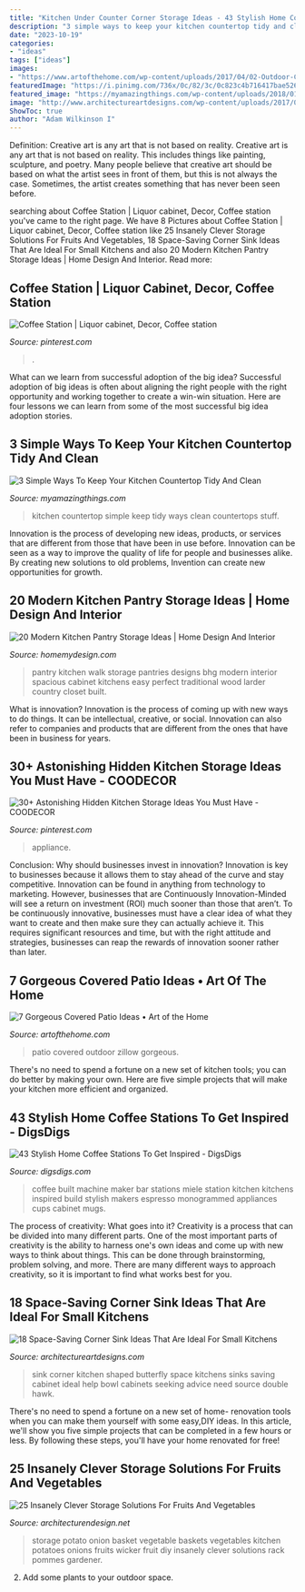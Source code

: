 ```yaml
---
title: "Kitchen Under Counter Corner Storage Ideas - 43 Stylish Home Coffee Stations To Get Inspired"
description: "3 simple ways to keep your kitchen countertop tidy and clean"
date: "2023-10-19"
categories:
- "ideas"
tags: ["ideas"]
images:
- "https://www.artofthehome.com/wp-content/uploads/2017/04/02-Outdoor-Covered-Patio-Ideas.jpg"
featuredImage: "https://i.pinimg.com/736x/0c/82/3c/0c823c4b716417bae526624e80d66afc.jpg"
featured_image: "https://myamazingthings.com/wp-content/uploads/2018/01/kitchen-countertop-2-.jpg"
image: "http://www.architectureartdesigns.com/wp-content/uploads/2017/03/16-3-630x473.jpg"
ShowToc: true
author: "Adam Wilkinson I"
---
```



Definition: Creative art is any art that is not based on reality.
Creative art is any art that is not based on reality. This includes things like painting, sculpture, and poetry. Many people believe that creative art should be based on what the artist sees in front of them, but this is not always the case. Sometimes, the artist creates something that has never been seen before.

	

		
searching about Coffee Station | Liquor cabinet, Decor, Coffee station you've came to the right page. We have 8 Pictures about Coffee Station | Liquor cabinet, Decor, Coffee station like 25 Insanely Clever Storage Solutions For Fruits And Vegetables, 18 Space-Saving Corner Sink Ideas That Are Ideal For Small Kitchens and also 20 Modern Kitchen Pantry Storage Ideas | Home Design And Interior. Read more:
		
    
## Coffee Station | Liquor Cabinet, Decor, Coffee Station

<img loading=lazy src="https://i.pinimg.com/736x/36/c9/f7/36c9f7a7afacc65f555e145cd1793919--coffee-stations.jpg" onerror="this.onerror=null;this.src='https://tse4.mm.bing.net/th?id=OIP.OE-u_pExZVNTpC-2ycJ2iAHaJ3&amp;pid=15.1';" alt="Coffee Station | Liquor cabinet, Decor, Coffee station">

_Source: pinterest.com_

>. 

	

What can we learn from successful adoption of the big idea?
Successful adoption of big ideas is often about aligning the right people with the right opportunity and working together to create a win-win situation. Here are four lessons we can learn from some of the most successful big idea adoption stories.

    
## 3 Simple Ways To Keep Your Kitchen Countertop Tidy And Clean

<img loading=lazy src="https://myamazingthings.com/wp-content/uploads/2018/01/kitchen-countertop-2-.jpg" onerror="this.onerror=null;this.src='https://tse1.mm.bing.net/th?id=OIP.3XBr4mXMzURsDebbzDEdDQHaLH&amp;pid=15.1';" alt="3 Simple Ways To Keep Your Kitchen Countertop Tidy And Clean">

_Source: myamazingthings.com_

>kitchen countertop simple keep tidy ways clean countertops stuff. 

	

Innovation is the process of developing new ideas, products, or services that are different from those that have been in use before. Innovation can be seen as a way to improve the quality of life for people and businesses alike. By creating new solutions to old problems, Invention can create new opportunities for growth.

    
## 20 Modern Kitchen Pantry Storage Ideas | Home Design And Interior

<img loading=lazy src="http://homemydesign.com/wp-content/uploads/2016/01/spacious-walk-in-kitchen-pantry-design.jpg" onerror="this.onerror=null;this.src='https://tse4.mm.bing.net/th?id=OIP.ubKpjWE-1Asgs80u8lbXcwHaJ4&amp;pid=15.1';" alt="20 Modern Kitchen Pantry Storage Ideas | Home Design And Interior">

_Source: homemydesign.com_

>pantry kitchen walk storage pantries designs bhg modern interior spacious cabinet kitchens easy perfect traditional wood larder country closet built. 

	

What is innovation?
Innovation is the process of coming up with new ways to do things. It can be intellectual, creative, or social. Innovation can also refer to companies and products that are different from the ones that have been in business for years.

    
## 30+ Astonishing Hidden Kitchen Storage Ideas You Must Have - COODECOR

<img loading=lazy src="https://i.pinimg.com/736x/0c/82/3c/0c823c4b716417bae526624e80d66afc.jpg" onerror="this.onerror=null;this.src='https://tse2.mm.bing.net/th?id=OIP.P2oFdlXrZu6NDFnqguYYsgHaI4&amp;pid=15.1';" alt="30+ Astonishing Hidden Kitchen Storage Ideas You Must Have - COODECOR">

_Source: pinterest.com_

>appliance. 

	

Conclusion: Why should businesses invest in innovation?
Innovation is key to businesses because it allows them to stay ahead of the curve and stay competitive. Innovation can be found in anything from technology to marketing. However, businesses that are Continuously Innovation-Minded will see a return on investment (ROI) much sooner than those that aren’t. To be continuously innovative, businesses must have a clear idea of what they want to create and then make sure they can actually achieve it. This requires significant resources and time, but with the right attitude and strategies, businesses can reap the rewards of innovation sooner rather than later.

    
## 7 Gorgeous Covered Patio Ideas • Art Of The Home

<img loading=lazy src="https://www.artofthehome.com/wp-content/uploads/2017/04/02-Outdoor-Covered-Patio-Ideas.jpg" onerror="this.onerror=null;this.src='https://tse3.mm.bing.net/th?id=OIP.SdXMi1I9a_JcB2e-G7aUiwHaLB&amp;pid=15.1';" alt="7 Gorgeous Covered Patio Ideas • Art of the Home">

_Source: artofthehome.com_

>patio covered outdoor zillow gorgeous. 

	

There's no need to spend a fortune on a new set of kitchen tools; you can do better by making your own. Here are five simple projects that will make your kitchen more efficient and organized.

    
## 43 Stylish Home Coffee Stations To Get Inspired - DigsDigs

<img loading=lazy src="https://www.digsdigs.com/photos/stylish-home-coffee-stations-to-get-inspired-26.jpg" onerror="this.onerror=null;this.src='https://tse2.mm.bing.net/th?id=OIP.W3p-EYNqe3v5DadlUor6XQAAAA&amp;pid=15.1';" alt="43 Stylish Home Coffee Stations To Get Inspired - DigsDigs">

_Source: digsdigs.com_

>coffee built machine maker bar stations miele station kitchen kitchens inspired build stylish makers espresso monogrammed appliances cups cabinet mugs. 

	

The process of creativity: What goes into it?
Creativity is a process that can be divided into many different parts. One of the most important parts of creativity is the ability to harness one's own ideas and come up with new ways to think about things. This can be done through brainstorming, problem solving, and more. There are many different ways to approach creativity, so it is important to find what works best for you.

    
## 18 Space-Saving Corner Sink Ideas That Are Ideal For Small Kitchens

<img loading=lazy src="http://www.architectureartdesigns.com/wp-content/uploads/2017/03/16-3-630x473.jpg" onerror="this.onerror=null;this.src='https://tse4.mm.bing.net/th?id=OIP.95OHfX3K60Knklv5SsxaNwHaFj&amp;pid=15.1';" alt="18 Space-Saving Corner Sink Ideas That Are Ideal For Small Kitchens">

_Source: architectureartdesigns.com_

>sink corner kitchen shaped butterfly space kitchens sinks saving cabinet ideal help bowl cabinets seeking advice need source double hawk. 

	

There's no need to spend a fortune on a new set of home- renovation tools when you can make them yourself with some easy,DIY ideas. In this article, we'll show you five simple projects that can be completed in a few hours or less. By following these steps, you'll have your home renovated for free!

    
## 25 Insanely Clever Storage Solutions For Fruits And Vegetables

<img loading=lazy src="https://cdn.architecturendesign.net/wp-content/uploads/2016/03/AD-Insanely-Clever-Storage-Solutions-For-Furits-And-Vegetables-03.jpg" onerror="this.onerror=null;this.src='https://tse1.mm.bing.net/th?id=OIP.K7SBIAWvVLwCtgdDUjNqYgHaLG&amp;pid=15.1';" alt="25 Insanely Clever Storage Solutions For Fruits And Vegetables">

_Source: architecturendesign.net_

>storage potato onion basket vegetable baskets vegetables kitchen potatoes onions fruits wicker fruit diy insanely clever solutions rack pommes gardener. 

	

2. Add some plants to your outdoor space.

